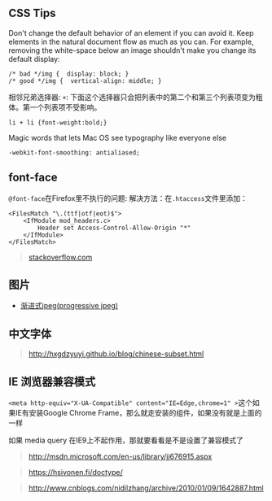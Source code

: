 ## CSS Tips

Don't change the default behavior of an element if you can avoid it. Keep elements in the natural document flow as much as you can. For example, removing the white-space below an image shouldn't make you change its default display:
```
/* bad */img {  display: block; }
/* good */img {  vertical-align: middle; }
```

相邻兄弟选择器: `+`: 下面这个选择器只会把列表中的第二个和第三个列表项变为粗体。第一个列表项不受影响。
```
li + li {font-weight:bold;}
```


Magic words that lets Mac OS see typography like everyone else
```
-webkit-font-smoothing: antialiased;
```

## font-face
`@font-face`在Firefox里不执行的问题:
解决方法：在`.htaccess`文件里添加：
```
<FilesMatch "\.(ttf|otf|eot)$">
    <IfModule mod_headers.c>
        Header set Access-Control-Allow-Origin "*"
    </IfModule>
</FilesMatch>
```
>   [stackoverflow.com](http://stackoverflow.com/questions/2856502/css-font-face-not-working-with-firefox-but-working-with-chrome-and-ie)

## 图片
* [渐进式jpeg(progressive jpeg)](http://www.zhangxinxu.com/wordpress/?p=2916)

## 中文字体
> http://hxgdzyuyi.github.io/blog/chinese-subset.html

## IE 浏览器兼容模式
`<meta http-equiv="X-UA-Compatible" content="IE=Edge,chrome=1" >`这个如果IE有安装Google Chrome Frame，那么就走安装的组件，如果没有就是上面的一样

如果 media query 在IE9上不起作用，那就要看看是不是设置了兼容模式了
> http://msdn.microsoft.com/en-us/library/jj676915.aspx

> https://hsivonen.fi/doctype/

> http://www.cnblogs.com/nidilzhang/archive/2010/01/09/1642887.html
